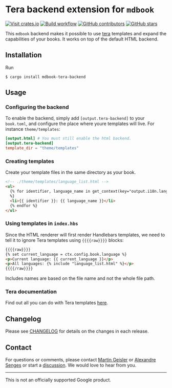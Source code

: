 # Tera backend extension for `mdbook`

[![Visit crates.io](https://img.shields.io/crates/v/mdbook-i18n-helpers?style=flat-square)](https://crates.io/crates/mdbook-tera-backend)
[![Build workflow](https://img.shields.io/github/actions/workflow/status/google/mdbook-i18n-helpers/test.yml?style=flat-square)](https://github.com/google/mdbook-i18n-helpers/actions/workflows/test.yml?query=branch%3Amain)
[![GitHub contributors](https://img.shields.io/github/contributors/google/mdbook-i18n-helpers?style=flat-square)](https://github.com/google/mdbook-i18n-helpers/graphs/contributors)
[![GitHub stars](https://img.shields.io/github/stars/google/mdbook-i18n-helpers?style=flat-square)](https://github.com/google/mdbook-i18n-helpers/stargazers)

This `mdbook` backend makes it possible to use
[tera](https://github.com/Keats/tera) templates and expand the capabilities of
your books. It works on top of the default HTML backend.

## Installation

Run

```shell
$ cargo install mdbook-tera-backend
```

## Usage

### Configuring the backend

To enable the backend, simply add `[output.tera-backend]` to your `book.toml`,
and configure the place where youre templates will live. For instance
`theme/templates`:

```toml
[output.html] # You must still enable the html backend.
[output.tera-backend]
template_dir = "theme/templates"
```

### Creating templates

Create your template files in the same directory as your book.

```html
<!-- ./theme/templates/language_list.html -->
<ul>
  {% for identifier, language_name in get_context(key="output.i18n.languages")
  %}
  <li>{{ identifier }}: {{ language_name }}</li>
  {% endfor %}
</ul>
```

### Using templates in `index.hbs`

Since the HTML renderer will first render Handlebars templates, we need to tell
it to ignore Tera templates using `{{{{raw}}}}` blocks:

```html
{{{{raw}}}}
{% set current_language = ctx.config.book.language %}
<p>Current language: {{ current_language }}</p>
<p>All languages: {% include "language_list.html" %}</p>
{{{{/raw}}}}
```

Includes names are based on the file name and not the whole file path.

### Tera documentation

Find out all you can do with Tera templates
[here](https://keats.github.io/tera/docs/).

## Changelog

Please see [CHANGELOG](../CHANGELOG.md) for details on the changes in each
release.

## Contact

For questions or comments, please contact
[Martin Geisler](mailto:mgeisler@google.com) or
[Alexandre Senges](mailto:asenges@google.come) or start a
[discussion](https://github.com/google/mdbook-i18n-helpers/discussions). We
would love to hear from you.

---

This is not an officially supported Google product.
